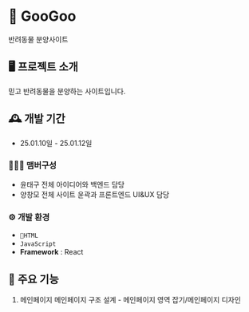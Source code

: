 # 🐾 GooGoo
반려동물 분양사이트


## 🖥️ 프로젝트 소개
믿고 반려동물을 분양하는 사이트입니다.
<br>

## 🕰️ 개발 기간
* 25.01.10일 - 25.01.12일

### 🧑‍🤝‍🧑 맴버구성
 - 윤태구 전체 아이디어와 백엔드 담당
 - 양창모 전체 사이트 윤곽과 프론트엔드 UI&UX 담당

 

### ⚙️ 개발 환경
- `HTML`
- `JavaScript`
- **Framework** : React

## 📌 주요 기능
1. 메인페이지 
메인페이지 구조 설계 - 메인페이지 영역 잡기/메인페이지 디자인 
